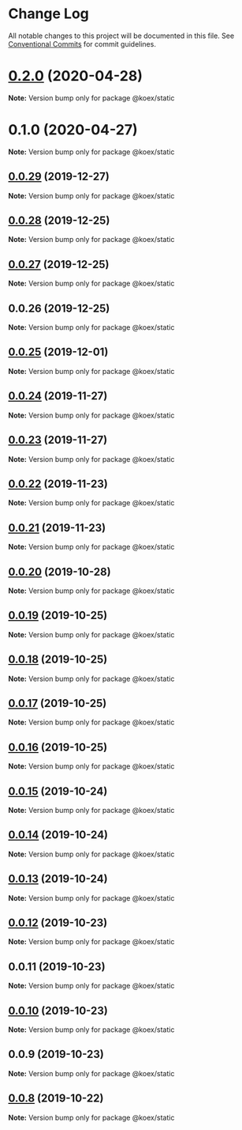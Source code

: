# Change Log

All notable changes to this project will be documented in this file.
See [Conventional Commits](https://conventionalcommits.org) for commit guidelines.

# [0.2.0](https://github.com/koexjs/static/compare/v0.1.0...v0.2.0) (2020-04-28)

**Note:** Version bump only for package @koex/static





# 0.1.0 (2020-04-27)

**Note:** Version bump only for package @koex/static





## [0.0.29](https://github.com/koexjs/static/compare/v0.0.28...v0.0.29) (2019-12-27)

**Note:** Version bump only for package @koex/static





## [0.0.28](https://github.com/koexjs/static/compare/v0.0.27...v0.0.28) (2019-12-25)

**Note:** Version bump only for package @koex/static





## [0.0.27](https://github.com/koexjs/static/compare/v0.0.26...v0.0.27) (2019-12-25)

**Note:** Version bump only for package @koex/static





## 0.0.26 (2019-12-25)

**Note:** Version bump only for package @koex/static





## [0.0.25](https://github.com/koexjs/static/compare/v0.0.24...v0.0.25) (2019-12-01)

**Note:** Version bump only for package @koex/static





## [0.0.24](https://github.com/koexjs/static/compare/v0.0.23...v0.0.24) (2019-11-27)

**Note:** Version bump only for package @koex/static





## [0.0.23](https://github.com/koexjs/static/compare/v0.0.22...v0.0.23) (2019-11-27)

**Note:** Version bump only for package @koex/static





## [0.0.22](https://github.com/koexjs/static/compare/v0.0.21...v0.0.22) (2019-11-23)

**Note:** Version bump only for package @koex/static





## [0.0.21](https://github.com/koexjs/static/compare/v0.0.20...v0.0.21) (2019-11-23)

**Note:** Version bump only for package @koex/static





## [0.0.20](https://github.com/koexjs/static/compare/v0.0.19...v0.0.20) (2019-10-28)

**Note:** Version bump only for package @koex/static





## [0.0.19](https://github.com/koexjs/static/compare/v0.0.18...v0.0.19) (2019-10-25)

**Note:** Version bump only for package @koex/static





## [0.0.18](https://github.com/koexjs/static/compare/v0.0.17...v0.0.18) (2019-10-25)

**Note:** Version bump only for package @koex/static





## [0.0.17](https://github.com/koexjs/static/compare/v0.0.16...v0.0.17) (2019-10-25)

**Note:** Version bump only for package @koex/static





## [0.0.16](https://github.com/koexjs/static/compare/v0.0.15...v0.0.16) (2019-10-25)

**Note:** Version bump only for package @koex/static





## [0.0.15](https://github.com/koexjs/static/compare/v0.0.14...v0.0.15) (2019-10-24)

**Note:** Version bump only for package @koex/static





## [0.0.14](https://github.com/koexjs/static/compare/v0.0.13...v0.0.14) (2019-10-24)

**Note:** Version bump only for package @koex/static





## [0.0.13](https://github.com/koexjs/static/compare/v0.0.12...v0.0.13) (2019-10-24)

**Note:** Version bump only for package @koex/static





## [0.0.12](https://github.com/koexjs/static/compare/v0.0.11...v0.0.12) (2019-10-23)

**Note:** Version bump only for package @koex/static





## 0.0.11 (2019-10-23)

**Note:** Version bump only for package @koex/static





## [0.0.10](https://github.com/koexjs/static/compare/v0.0.9...v0.0.10) (2019-10-23)

**Note:** Version bump only for package @koex/static





## 0.0.9 (2019-10-23)

**Note:** Version bump only for package @koex/static





## [0.0.8](https://github.com/koexjs/static/compare/v0.0.7...v0.0.8) (2019-10-22)

**Note:** Version bump only for package @koex/static
